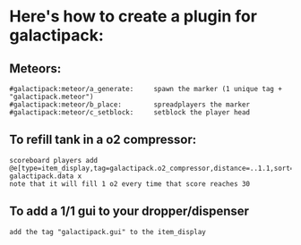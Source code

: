 # Here's how to create a plugin for galactipack:

## Meteors:
	#galactipack:meteor/a_generate:		spawn the marker (1 unique tag + "galactipack.meteor")
	#galactipack:meteor/b_place:		spreadplayers the marker
	#galactipack:meteor/c_setblock:		setblock the player head

## To refill tank in a o2 compressor:
	scoreboard players add @e[type=item_display,tag=galactipack.o2_compressor,distance=..1.1,sort=nearest] galactipack.data x
	note that it will fill 1 o2 every time that score reaches 30

## To add a 1/1 gui to your dropper/dispenser
	add the tag "galactipack.gui" to the item_display
